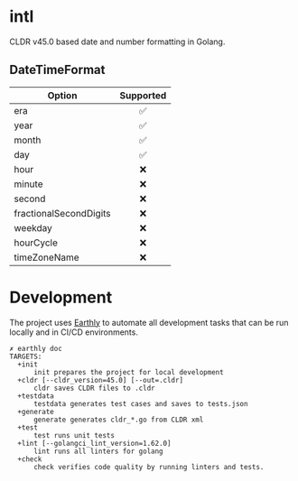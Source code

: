 # intl

CLDR v45.0 based date and number formatting in Golang.

## DateTimeFormat

| Option                 | Supported |
| ---------------------- | :-------: |
| era                    |    ✅︎    |
| year                   |    ✅︎    |
| month                  |    ✅︎    |
| day                    |    ✅︎    |
| hour                   |    ❌     |
| minute                 |    ❌     |
| second                 |    ❌     |
| fractionalSecondDigits |    ❌     |
| weekday                |    ❌     |
| hourCycle              |    ❌     |
| timeZoneName           |    ❌     |

# Development

The project uses [Earthly](https://earthly.dev) to automate all development tasks that can be run locally and in CI/CD environments.

```shell
✗ earthly doc
TARGETS:
  +init
      init prepares the project for local development
  +cldr [--cldr_version=45.0] [--out=.cldr]
      cldr saves CLDR files to .cldr
  +testdata
      testdata generates test cases and saves to tests.json
  +generate
      generate generates cldr_*.go from CLDR xml
  +test
      test runs unit tests
  +lint [--golangci_lint_version=1.62.0]
      lint runs all linters for golang
  +check
      check verifies code quality by running linters and tests.
```
